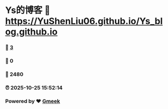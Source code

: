 # Ys的博客 :link: https://YuShenLiu06.github.io/Ys_blog.github.io 
### :page_facing_up: [3](https://YuShenLiu06.github.io/Ys_blog.github.io/tag.html) 
### :speech_balloon: 0 
### :hibiscus: 2480 
### :alarm_clock: 2025-10-25 15:52:14 
### Powered by :heart: [Gmeek](https://github.com/Meekdai/Gmeek)

